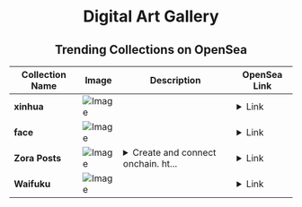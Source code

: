 <div align="center">

# Digital Art Gallery

## Trending Collections on OpenSea

| Collection Name                       | Image                                                                                     | Description                       | OpenSea Link                                                                                          |
|---------------------------------------|-------------------------------------------------------------------------------------------|-----------------------------------|--------------------------------------------------------------------------------------------------------|
| **xinhua** | ![Image](https://i.seadn.io/s/raw/files/c633bcd2777b5f5aaa9eb0d584c8185f.jpg?w=500&auto=format?w=200&auto=format) |  | <details><summary>Link</summary>[xinhua](https://opensea.io/collection/xinhua-1)</details> |
| **face** | ![Image](https://i.seadn.io/s/raw/files/471448d14f366846da01cfdb6bcf222b.jpg?w=500&auto=format?w=200&auto=format) |  | <details><summary>Link</summary>[face](https://opensea.io/collection/face-306)</details> |
| **Zora Posts** | ![Image](https://i.seadn.io/s/raw/files/29f770232492f08111f01195bc329582.jpg?w=500&auto=format?w=200&auto=format) | <details><summary>Create and connect onchain. ht...</summary>Create and connect onchain. https://zora.co</details> | <details><summary>Link</summary>[Zora Posts](https://opensea.io/collection/zora-posts-15962)</details> |
| **Waifuku** | ![Image](https://i.seadn.io/s/raw/files/44a287f1e928e2c9638a0db5188fd8e9.jpg?w=500&auto=format?w=200&auto=format) |  | <details><summary>Link</summary>[Waifuku](https://opensea.io/collection/waifuku-1)</details> |

</div>